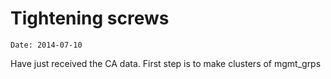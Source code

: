 # Tightening screws
```
Date: 2014-07-10
```
Have just received the CA data. First step is to make clusters of mgmt_grps